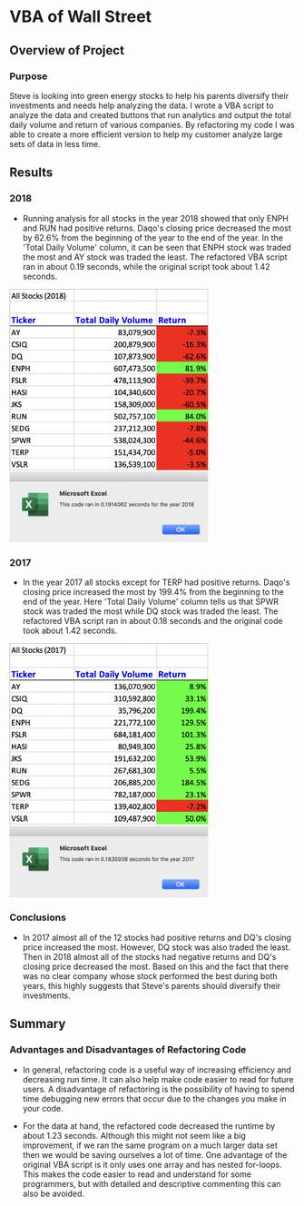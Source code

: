 # VBA of Wall Street

## Overview of Project

### Purpose
Steve is looking into green energy stocks to help his parents diversify their investments and needs help analyzing the data. I wrote a VBA script to analyze the data and created buttons that run analytics and output the total daily volume and return of various companies. By refactoring my code I was able to create a more efficient version to help my customer analyze large sets of data in less time.

## Results

### 2018
- Running analysis for all stocks in the year 2018 showed that only ENPH and RUN had positive returns. Daqo's closing price decreased the most by 62.6% from the beginning of the year to the end of the year. In the 'Total Daily Volume' column, it can be seen that ENPH stock was traded the most and AY stock was traded the least. The refactored VBA script ran in about 0.19 seconds, while the original script took about 1.42 seconds.

<img src="https://github.com/npantfoerder/stock-analysis/blob/master/resources/VBA_Challenge_2018_Output.png" width="350">

<img src="https://github.com/npantfoerder/stock-analysis/blob/master/resources/VBA_Challenge_2018.png" width="350">

### 2017
- In the year 2017 all stocks except for TERP had positive returns. Daqo's closing price increased the most by 199.4% from the beginning to the end of the year. Here 'Total Daily Volume' column tells us that SPWR stock was traded the most while DQ stock was traded the least. The refactored VBA script ran in about 0.18 seconds and the original code took about 1.42 seconds.

<img src="https://github.com/npantfoerder/stock-analysis/blob/master/resources/VBA_Challenge_2017_Output.png" width="350">

<img src="https://github.com/npantfoerder/stock-analysis/blob/master/resources/VBA_Challenge_2017.png" width="350">

### Conclusions
- In 2017 almost all of the 12 stocks had positive returns and DQ's closing price increased the most. However, DQ stock was also traded the least. Then in 2018 almost all of the stocks had negative returns and DQ's closing price decreased the most. Based on this and the fact that there was no clear company whose stock performed the best during both years, this highly suggests that Steve's parents should diversify their investments. 

## Summary

### Advantages and Disadvantages of Refactoring Code
- In general, refactoring code is a useful way of increasing efficiency and decreasing run time. It can also help make code easier to read for future users. A disadvantage of refactoring is the possibility of having to spend time debugging new errors that occur due to the changes you make in your code.

- For the data at hand, the refactored code decreased the runtime by about 1.23 seconds. Although this might not seem like a big improvement, if we ran the same program on a much larger data set then we would be saving ourselves a lot of time. One advantage of the original VBA script is it only uses one array and has nested for-loops. This makes the code easier to read and understand for some programmers, but with detailed and descriptive commenting this can also be avoided. 
